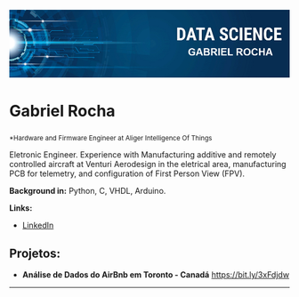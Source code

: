 <p align="center">
  <img src="my_banner.jpg" >
</p>

# Gabriel Rocha
<sub>*Hardware and Firmware Engineer at Aliger Intelligence Of Things</sub>

Eletronic Engineer.
Experience with Manufacturing additive and remotely controlled aircraft at Venturi Aerodesign in the eletrical area, manufacturing PCB for telemetry, and configuration of First Person View (FPV).

**Background in:** Python, C, VHDL, Arduino.

**Links:**
* [LinkedIn](https://www.linkedin.com/in/ogabriel-rocha/)


## Projetos:

* **Análise de Dados do AirBnb em Toronto - Canadá** https://bit.ly/3xFdjdw

---


